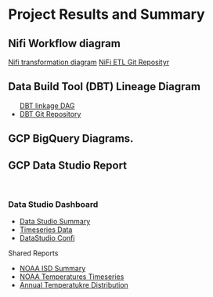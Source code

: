 <h1>Project Results and Summary</h1>
<p>
<h2>Nifi Workflow diagram</h2>
<a href="https://github.com/ptking777/dtc-de-project/blob/main/images/nifi-data-flow.png">Nifi transformation diagram</a>
<a href="https://github.com/ptking777/dtc_de_nifi_project">NiFi ETL Git Reposityr</a>
<p>
<h2>Data Build Tool (DBT) Lineage Diagram</h2>
<ul></li>
<a href="https://github.com/ptking777/dtc-de-project/blob/main/images/lineage-dark.png">DBT linkage DAG</a>
</li><li>
<a href="https://github.com/ptking777/dbt_noaa_zoom">DBT Git Repository</a>
  </li>
  </ul>
<p>
<h2>GCP BigQuery Diagrams.</h2>
<p>
<h2>GCP Data Studio Report</h2><br>
<h3>Data Studio Dashboard</h3>
<ul>
  <li>
<a href="https://github.com/ptking777/dtc-de-project/blob/main/images/NOAA_ISD_Temperature_Ranges.pdf" >Data Studio Summary</a>
  </li><li>
<a href="https://github.com/ptking777/dtc-de-project/blob/main/images/NOAA_ISD%202.pdf" >Timeseries Data</a>
  </li><li>
<a href="https://github.com/ptking777/dtc-de-project/blob/main/images/data-studio-config.png">DataStudio Confi</a>
  </li>
  </ul>
<p>
Shared Reports<br>
<ul>  
<li> 
<a href="https://datastudio.google.com/reporting/cc59e191-29d1-4ccc-96b9-aa40df0f972a">NOAA ISD Summary</a>
  </li>
  <li>
<a href="https://datastudio.google.com/reporting/84dab303-90a3-4e8a-b198-6301f727a267">NOAA Temperatures Timeseries</a> 
  </li>
  <li>
<a href="https://datastudio.google.com/reporting/14168147-b487-42fb-851f-14f22854592c">Annual Temperatukre Distribution</a>  
  </li>
</ul>
<p>
